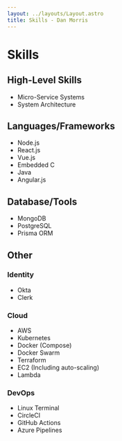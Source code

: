 ```yaml
---
layout: ../layouts/Layout.astro
title: Skills - Dan Morris
---
```


# Skills

## High-Level Skills
- Micro-Service Systems
- System Architecture

## Languages/Frameworks
- Node.js
- React.js
- Vue.js
- Embedded C
- Java
- Angular.js

## Database/Tools
- MongoDB
- PostgreSQL
- Prisma ORM

## Other
### Identity
- Okta
- Clerk

### Cloud
- AWS
- Kubernetes
- Docker (Compose)
- Docker Swarm
- Terraform
- EC2 (Including auto-scaling)
- Lambda

### DevOps
- Linux Terminal
- CircleCI
- GitHub Actions
- Azure Pipelines
